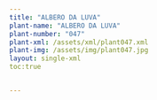 ```yaml
---
title: "ALBERO DA LUVA"
plant-name: "ALBERO DA LUVA"
plant-number: "047"
plant-xml: /assets/xml/plant047.xml
plant-img: /assets/img/plant047.jpg
layout: single-xml
toc:true


---
```

